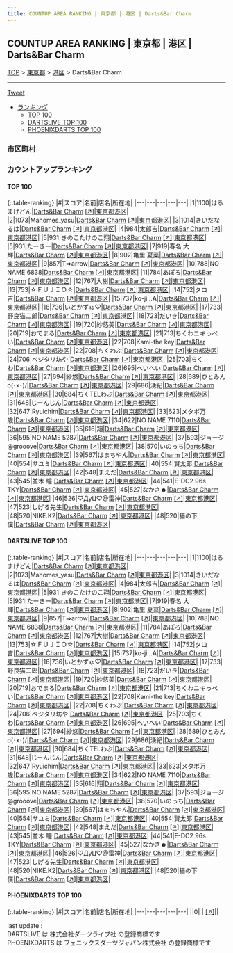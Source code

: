 ```yaml
---
title: COUNTUP AREA RANKING | 東京都 | 港区 | Darts&Bar Charm
---
```

## COUNTUP AREA RANKING | 東京都 | 港区 | Darts&Bar Charm

[TOP](/darts/rank/) > [東京都](/darts/rank/東京都/) > [港区](/darts/rank/東京都/港区/) > Darts&Bar Charm

___

<a href="https://twitter.com/share?ref_src=twsrc%5Etfw" data-text="COUNTUP AREA RANKING | 東京都港区Darts&Bar Charm" class="twitter-share-button" data-hashtags="DARTSLIVE,PHOENIXDARTS,darts,ダーツ" data-show-count="false">Tweet</a>

* [ランキング](#カウントアップランキング)
    * [TOP 100](#top-100)
    * [DARTSLIVE TOP 100](#dartslive-top-100)
    * [PHOENIXDARTS TOP 100](#phoenixdarts-top-100)

### 市区町村

<ul>

</ul>

### カウントアップランキング

#### TOP 100



{:.table-ranking}
|#|スコア|名前|店名|所在地|
|---|---|---|---|---|
|1|1100|<span class="rank-name-dl">はるまげどん</span>|<a href="/darts/rank/shops/1a30b3e1294d5cbd0d9b047a20a7ba1e.html">Darts&Bar Charm</a> <a href="https://search.dartslive.com/jp/shop/1a30b3e1294d5cbd0d9b047a20a7ba1e">[↗]</a>|<a href="/darts/rank/東京都/港区">東京都港区</a>|
|2|1073|<span class="rank-name-dl">Mahomes_yasu</span>|<a href="/darts/rank/shops/1a30b3e1294d5cbd0d9b047a20a7ba1e.html">Darts&Bar Charm</a> <a href="https://search.dartslive.com/jp/shop/1a30b3e1294d5cbd0d9b047a20a7ba1e">[↗]</a>|<a href="/darts/rank/東京都/港区">東京都港区</a>|
|3|1014|<span class="rank-name-dl">きいだなるは</span>|<a href="/darts/rank/shops/1a30b3e1294d5cbd0d9b047a20a7ba1e.html">Darts&Bar Charm</a> <a href="https://search.dartslive.com/jp/shop/1a30b3e1294d5cbd0d9b047a20a7ba1e">[↗]</a>|<a href="/darts/rank/東京都/港区">東京都港区</a>|
|4|984|<span class="rank-name-dl">太郎吉</span>|<a href="/darts/rank/shops/1a30b3e1294d5cbd0d9b047a20a7ba1e.html">Darts&Bar Charm</a> <a href="https://search.dartslive.com/jp/shop/1a30b3e1294d5cbd0d9b047a20a7ba1e">[↗]</a>|<a href="/darts/rank/東京都/港区">東京都港区</a>|
|5|931|<span class="rank-name-dl">きのこたけのこ翔</span>|<a href="/darts/rank/shops/1a30b3e1294d5cbd0d9b047a20a7ba1e.html">Darts&Bar Charm</a> <a href="https://search.dartslive.com/jp/shop/1a30b3e1294d5cbd0d9b047a20a7ba1e">[↗]</a>|<a href="/darts/rank/東京都/港区">東京都港区</a>|
|5|931|<span class="rank-name-dl">たーきー</span>|<a href="/darts/rank/shops/1a30b3e1294d5cbd0d9b047a20a7ba1e.html">Darts&Bar Charm</a> <a href="https://search.dartslive.com/jp/shop/1a30b3e1294d5cbd0d9b047a20a7ba1e">[↗]</a>|<a href="/darts/rank/東京都/港区">東京都港区</a>|
|7|919|<span class="rank-name-dl">春名 大輝</span>|<a href="/darts/rank/shops/1a30b3e1294d5cbd0d9b047a20a7ba1e.html">Darts&Bar Charm</a> <a href="https://search.dartslive.com/jp/shop/1a30b3e1294d5cbd0d9b047a20a7ba1e">[↗]</a>|<a href="/darts/rank/東京都/港区">東京都港区</a>|
|8|902|<span class="rank-name-dl">亀里 夏菜</span>|<a href="/darts/rank/shops/1a30b3e1294d5cbd0d9b047a20a7ba1e.html">Darts&Bar Charm</a> <a href="https://search.dartslive.com/jp/shop/1a30b3e1294d5cbd0d9b047a20a7ba1e">[↗]</a>|<a href="/darts/rank/東京都/港区">東京都港区</a>|
|9|857|<span class="rank-name-dl">T⇒arrow</span>|<a href="/darts/rank/shops/1a30b3e1294d5cbd0d9b047a20a7ba1e.html">Darts&Bar Charm</a> <a href="https://search.dartslive.com/jp/shop/1a30b3e1294d5cbd0d9b047a20a7ba1e">[↗]</a>|<a href="/darts/rank/東京都/港区">東京都港区</a>|
|10|788|<span class="rank-name-dl">NO NAME 6838</span>|<a href="/darts/rank/shops/1a30b3e1294d5cbd0d9b047a20a7ba1e.html">Darts&Bar Charm</a> <a href="https://search.dartslive.com/jp/shop/1a30b3e1294d5cbd0d9b047a20a7ba1e">[↗]</a>|<a href="/darts/rank/東京都/港区">東京都港区</a>|
|11|784|<span class="rank-name-dl">あぽろ</span>|<a href="/darts/rank/shops/1a30b3e1294d5cbd0d9b047a20a7ba1e.html">Darts&Bar Charm</a> <a href="https://search.dartslive.com/jp/shop/1a30b3e1294d5cbd0d9b047a20a7ba1e">[↗]</a>|<a href="/darts/rank/東京都/港区">東京都港区</a>|
|12|767|<span class="rank-name-dl">大樹</span>|<a href="/darts/rank/shops/1a30b3e1294d5cbd0d9b047a20a7ba1e.html">Darts&Bar Charm</a> <a href="https://search.dartslive.com/jp/shop/1a30b3e1294d5cbd0d9b047a20a7ba1e">[↗]</a>|<a href="/darts/rank/東京都/港区">東京都港区</a>|
|13|753|<span class="rank-name-dl">☆ＦＵＪＩＯ☆</span>|<a href="/darts/rank/shops/1a30b3e1294d5cbd0d9b047a20a7ba1e.html">Darts&Bar Charm</a> <a href="https://search.dartslive.com/jp/shop/1a30b3e1294d5cbd0d9b047a20a7ba1e">[↗]</a>|<a href="/darts/rank/東京都/港区">東京都港区</a>|
|14|752|<span class="rank-name-dl">タロ吉</span>|<a href="/darts/rank/shops/1a30b3e1294d5cbd0d9b047a20a7ba1e.html">Darts&Bar Charm</a> <a href="https://search.dartslive.com/jp/shop/1a30b3e1294d5cbd0d9b047a20a7ba1e">[↗]</a>|<a href="/darts/rank/東京都/港区">東京都港区</a>|
|15|737|<span class="rank-name-dl">ko-ji...A</span>|<a href="/darts/rank/shops/1a30b3e1294d5cbd0d9b047a20a7ba1e.html">Darts&Bar Charm</a> <a href="https://search.dartslive.com/jp/shop/1a30b3e1294d5cbd0d9b047a20a7ba1e">[↗]</a>|<a href="/darts/rank/東京都/港区">東京都港区</a>|
|16|736|<span class="rank-name-dl">いとかずゅ♡</span>|<a href="/darts/rank/shops/1a30b3e1294d5cbd0d9b047a20a7ba1e.html">Darts&Bar Charm</a> <a href="https://search.dartslive.com/jp/shop/1a30b3e1294d5cbd0d9b047a20a7ba1e">[↗]</a>|<a href="/darts/rank/東京都/港区">東京都港区</a>|
|17|733|<span class="rank-name-dl">野良猫二郎</span>|<a href="/darts/rank/shops/1a30b3e1294d5cbd0d9b047a20a7ba1e.html">Darts&Bar Charm</a> <a href="https://search.dartslive.com/jp/shop/1a30b3e1294d5cbd0d9b047a20a7ba1e">[↗]</a>|<a href="/darts/rank/東京都/港区">東京都港区</a>|
|18|723|<span class="rank-name-dl">だいき</span>|<a href="/darts/rank/shops/1a30b3e1294d5cbd0d9b047a20a7ba1e.html">Darts&Bar Charm</a> <a href="https://search.dartslive.com/jp/shop/1a30b3e1294d5cbd0d9b047a20a7ba1e">[↗]</a>|<a href="/darts/rank/東京都/港区">東京都港区</a>|
|19|720|<span class="rank-name-dl">紗悠美</span>|<a href="/darts/rank/shops/1a30b3e1294d5cbd0d9b047a20a7ba1e.html">Darts&Bar Charm</a> <a href="https://search.dartslive.com/jp/shop/1a30b3e1294d5cbd0d9b047a20a7ba1e">[↗]</a>|<a href="/darts/rank/東京都/港区">東京都港区</a>|
|20|719|<span class="rank-name-dl">おでまる</span>|<a href="/darts/rank/shops/1a30b3e1294d5cbd0d9b047a20a7ba1e.html">Darts&Bar Charm</a> <a href="https://search.dartslive.com/jp/shop/1a30b3e1294d5cbd0d9b047a20a7ba1e">[↗]</a>|<a href="/darts/rank/東京都/港区">東京都港区</a>|
|21|713|<span class="rank-name-dl">ちくわニキっぺい</span>|<a href="/darts/rank/shops/1a30b3e1294d5cbd0d9b047a20a7ba1e.html">Darts&Bar Charm</a> <a href="https://search.dartslive.com/jp/shop/1a30b3e1294d5cbd0d9b047a20a7ba1e">[↗]</a>|<a href="/darts/rank/東京都/港区">東京都港区</a>|
|22|708|<span class="rank-name-dl">Kami-the key</span>|<a href="/darts/rank/shops/1a30b3e1294d5cbd0d9b047a20a7ba1e.html">Darts&Bar Charm</a> <a href="https://search.dartslive.com/jp/shop/1a30b3e1294d5cbd0d9b047a20a7ba1e">[↗]</a>|<a href="/darts/rank/東京都/港区">東京都港区</a>|
|22|708|<span class="rank-name-dl">ちくわぶ</span>|<a href="/darts/rank/shops/1a30b3e1294d5cbd0d9b047a20a7ba1e.html">Darts&Bar Charm</a> <a href="https://search.dartslive.com/jp/shop/1a30b3e1294d5cbd0d9b047a20a7ba1e">[↗]</a>|<a href="/darts/rank/東京都/港区">東京都港区</a>|
|24|706|<span class="rank-name-dl">ベジタリ坊や</span>|<a href="/darts/rank/shops/1a30b3e1294d5cbd0d9b047a20a7ba1e.html">Darts&Bar Charm</a> <a href="https://search.dartslive.com/jp/shop/1a30b3e1294d5cbd0d9b047a20a7ba1e">[↗]</a>|<a href="/darts/rank/東京都/港区">東京都港区</a>|
|25|703|<span class="rank-name-dl">ちくわ</span>|<a href="/darts/rank/shops/1a30b3e1294d5cbd0d9b047a20a7ba1e.html">Darts&Bar Charm</a> <a href="https://search.dartslive.com/jp/shop/1a30b3e1294d5cbd0d9b047a20a7ba1e">[↗]</a>|<a href="/darts/rank/東京都/港区">東京都港区</a>|
|26|695|<span class="rank-name-dl">へいへい</span>|<a href="/darts/rank/shops/1a30b3e1294d5cbd0d9b047a20a7ba1e.html">Darts&Bar Charm</a> <a href="https://search.dartslive.com/jp/shop/1a30b3e1294d5cbd0d9b047a20a7ba1e">[↗]</a>|<a href="/darts/rank/東京都/港区">東京都港区</a>|
|27|694|<span class="rank-name-dl">紗悠</span>|<a href="/darts/rank/shops/1a30b3e1294d5cbd0d9b047a20a7ba1e.html">Darts&Bar Charm</a> <a href="https://search.dartslive.com/jp/shop/1a30b3e1294d5cbd0d9b047a20a7ba1e">[↗]</a>|<a href="/darts/rank/東京都/港区">東京都港区</a>|
|28|689|<span class="rank-name-dl">ひとみん o(･x･)/</span>|<a href="/darts/rank/shops/1a30b3e1294d5cbd0d9b047a20a7ba1e.html">Darts&Bar Charm</a> <a href="https://search.dartslive.com/jp/shop/1a30b3e1294d5cbd0d9b047a20a7ba1e">[↗]</a>|<a href="/darts/rank/東京都/港区">東京都港区</a>|
|29|686|<span class="rank-name-dl">湧紀</span>|<a href="/darts/rank/shops/1a30b3e1294d5cbd0d9b047a20a7ba1e.html">Darts&Bar Charm</a> <a href="https://search.dartslive.com/jp/shop/1a30b3e1294d5cbd0d9b047a20a7ba1e">[↗]</a>|<a href="/darts/rank/東京都/港区">東京都港区</a>|
|30|684|<span class="rank-name-dl">ちくTELわぶ</span>|<a href="/darts/rank/shops/1a30b3e1294d5cbd0d9b047a20a7ba1e.html">Darts&Bar Charm</a> <a href="https://search.dartslive.com/jp/shop/1a30b3e1294d5cbd0d9b047a20a7ba1e">[↗]</a>|<a href="/darts/rank/東京都/港区">東京都港区</a>|
|31|648|<span class="rank-name-dl">じーんじん</span>|<a href="/darts/rank/shops/1a30b3e1294d5cbd0d9b047a20a7ba1e.html">Darts&Bar Charm</a> <a href="https://search.dartslive.com/jp/shop/1a30b3e1294d5cbd0d9b047a20a7ba1e">[↗]</a>|<a href="/darts/rank/東京都/港区">東京都港区</a>|
|32|647|<span class="rank-name-dl">Ryuichim</span>|<a href="/darts/rank/shops/1a30b3e1294d5cbd0d9b047a20a7ba1e.html">Darts&Bar Charm</a> <a href="https://search.dartslive.com/jp/shop/1a30b3e1294d5cbd0d9b047a20a7ba1e">[↗]</a>|<a href="/darts/rank/東京都/港区">東京都港区</a>|
|33|623|<span class="rank-name-dl">メタボ万歳</span>|<a href="/darts/rank/shops/1a30b3e1294d5cbd0d9b047a20a7ba1e.html">Darts&Bar Charm</a> <a href="https://search.dartslive.com/jp/shop/1a30b3e1294d5cbd0d9b047a20a7ba1e">[↗]</a>|<a href="/darts/rank/東京都/港区">東京都港区</a>|
|34|622|<span class="rank-name-dl">NO NAME 7110</span>|<a href="/darts/rank/shops/1a30b3e1294d5cbd0d9b047a20a7ba1e.html">Darts&Bar Charm</a> <a href="https://search.dartslive.com/jp/shop/1a30b3e1294d5cbd0d9b047a20a7ba1e">[↗]</a>|<a href="/darts/rank/東京都/港区">東京都港区</a>|
|35|616|<span class="rank-name-dl">翔</span>|<a href="/darts/rank/shops/1a30b3e1294d5cbd0d9b047a20a7ba1e.html">Darts&Bar Charm</a> <a href="https://search.dartslive.com/jp/shop/1a30b3e1294d5cbd0d9b047a20a7ba1e">[↗]</a>|<a href="/darts/rank/東京都/港区">東京都港区</a>|
|36|595|<span class="rank-name-dl">NO NAME 5287</span>|<a href="/darts/rank/shops/1a30b3e1294d5cbd0d9b047a20a7ba1e.html">Darts&Bar Charm</a> <a href="https://search.dartslive.com/jp/shop/1a30b3e1294d5cbd0d9b047a20a7ba1e">[↗]</a>|<a href="/darts/rank/東京都/港区">東京都港区</a>|
|37|593|<span class="rank-name-dl">ジョージ@grooove</span>|<a href="/darts/rank/shops/1a30b3e1294d5cbd0d9b047a20a7ba1e.html">Darts&Bar Charm</a> <a href="https://search.dartslive.com/jp/shop/1a30b3e1294d5cbd0d9b047a20a7ba1e">[↗]</a>|<a href="/darts/rank/東京都/港区">東京都港区</a>|
|38|570|<span class="rank-name-dl">いのっち</span>|<a href="/darts/rank/shops/1a30b3e1294d5cbd0d9b047a20a7ba1e.html">Darts&Bar Charm</a> <a href="https://search.dartslive.com/jp/shop/1a30b3e1294d5cbd0d9b047a20a7ba1e">[↗]</a>|<a href="/darts/rank/東京都/港区">東京都港区</a>|
|39|567|<span class="rank-name-dl">はまちやん</span>|<a href="/darts/rank/shops/1a30b3e1294d5cbd0d9b047a20a7ba1e.html">Darts&Bar Charm</a> <a href="https://search.dartslive.com/jp/shop/1a30b3e1294d5cbd0d9b047a20a7ba1e">[↗]</a>|<a href="/darts/rank/東京都/港区">東京都港区</a>|
|40|554|<span class="rank-name-dl">サユミ</span>|<a href="/darts/rank/shops/1a30b3e1294d5cbd0d9b047a20a7ba1e.html">Darts&Bar Charm</a> <a href="https://search.dartslive.com/jp/shop/1a30b3e1294d5cbd0d9b047a20a7ba1e">[↗]</a>|<a href="/darts/rank/東京都/港区">東京都港区</a>|
|40|554|<span class="rank-name-dl">賢太郎</span>|<a href="/darts/rank/shops/1a30b3e1294d5cbd0d9b047a20a7ba1e.html">Darts&Bar Charm</a> <a href="https://search.dartslive.com/jp/shop/1a30b3e1294d5cbd0d9b047a20a7ba1e">[↗]</a>|<a href="/darts/rank/東京都/港区">東京都港区</a>|
|42|548|<span class="rank-name-dl">まえだ</span>|<a href="/darts/rank/shops/1a30b3e1294d5cbd0d9b047a20a7ba1e.html">Darts&Bar Charm</a> <a href="https://search.dartslive.com/jp/shop/1a30b3e1294d5cbd0d9b047a20a7ba1e">[↗]</a>|<a href="/darts/rank/東京都/港区">東京都港区</a>|
|43|545|<span class="rank-name-dl">並木 瞳</span>|<a href="/darts/rank/shops/1a30b3e1294d5cbd0d9b047a20a7ba1e.html">Darts&Bar Charm</a> <a href="https://search.dartslive.com/jp/shop/1a30b3e1294d5cbd0d9b047a20a7ba1e">[↗]</a>|<a href="/darts/rank/東京都/港区">東京都港区</a>|
|44|541|<span class="rank-name-dl">E-DC2 96s TKY</span>|<a href="/darts/rank/shops/1a30b3e1294d5cbd0d9b047a20a7ba1e.html">Darts&Bar Charm</a> <a href="https://search.dartslive.com/jp/shop/1a30b3e1294d5cbd0d9b047a20a7ba1e">[↗]</a>|<a href="/darts/rank/東京都/港区">東京都港区</a>|
|45|527|<span class="rank-name-dl">なかさ☻</span>|<a href="/darts/rank/shops/1a30b3e1294d5cbd0d9b047a20a7ba1e.html">Darts&Bar Charm</a> <a href="https://search.dartslive.com/jp/shop/1a30b3e1294d5cbd0d9b047a20a7ba1e">[↗]</a>|<a href="/darts/rank/東京都/港区">東京都港区</a>|
|46|526|<span class="rank-name-dl">♡ДyЦ♡@雷神</span>|<a href="/darts/rank/shops/1a30b3e1294d5cbd0d9b047a20a7ba1e.html">Darts&Bar Charm</a> <a href="https://search.dartslive.com/jp/shop/1a30b3e1294d5cbd0d9b047a20a7ba1e">[↗]</a>|<a href="/darts/rank/東京都/港区">東京都港区</a>|
|47|523|<span class="rank-name-dl">しげる先生</span>|<a href="/darts/rank/shops/1a30b3e1294d5cbd0d9b047a20a7ba1e.html">Darts&Bar Charm</a> <a href="https://search.dartslive.com/jp/shop/1a30b3e1294d5cbd0d9b047a20a7ba1e">[↗]</a>|<a href="/darts/rank/東京都/港区">東京都港区</a>|
|48|520|<span class="rank-name-dl">NIKE.K2</span>|<a href="/darts/rank/shops/1a30b3e1294d5cbd0d9b047a20a7ba1e.html">Darts&Bar Charm</a> <a href="https://search.dartslive.com/jp/shop/1a30b3e1294d5cbd0d9b047a20a7ba1e">[↗]</a>|<a href="/darts/rank/東京都/港区">東京都港区</a>|
|48|520|<span class="rank-name-dl">猫の下僕</span>|<a href="/darts/rank/shops/1a30b3e1294d5cbd0d9b047a20a7ba1e.html">Darts&Bar Charm</a> <a href="https://search.dartslive.com/jp/shop/1a30b3e1294d5cbd0d9b047a20a7ba1e">[↗]</a>|<a href="/darts/rank/東京都/港区">東京都港区</a>|


#### DARTSLIVE TOP 100



{:.table-ranking}
|#|スコア|名前|店名|所在地|
|---|---|---|---|---|
|1|1100|<span class="rank-name-dl">はるまげどん</span>|<a href="/darts/rank/shops/1a30b3e1294d5cbd0d9b047a20a7ba1e.html">Darts&Bar Charm</a> <a href="https://search.dartslive.com/jp/shop/1a30b3e1294d5cbd0d9b047a20a7ba1e">[↗]</a>|<a href="/darts/rank/東京都/港区">東京都港区</a>|
|2|1073|<span class="rank-name-dl">Mahomes_yasu</span>|<a href="/darts/rank/shops/1a30b3e1294d5cbd0d9b047a20a7ba1e.html">Darts&Bar Charm</a> <a href="https://search.dartslive.com/jp/shop/1a30b3e1294d5cbd0d9b047a20a7ba1e">[↗]</a>|<a href="/darts/rank/東京都/港区">東京都港区</a>|
|3|1014|<span class="rank-name-dl">きいだなるは</span>|<a href="/darts/rank/shops/1a30b3e1294d5cbd0d9b047a20a7ba1e.html">Darts&Bar Charm</a> <a href="https://search.dartslive.com/jp/shop/1a30b3e1294d5cbd0d9b047a20a7ba1e">[↗]</a>|<a href="/darts/rank/東京都/港区">東京都港区</a>|
|4|984|<span class="rank-name-dl">太郎吉</span>|<a href="/darts/rank/shops/1a30b3e1294d5cbd0d9b047a20a7ba1e.html">Darts&Bar Charm</a> <a href="https://search.dartslive.com/jp/shop/1a30b3e1294d5cbd0d9b047a20a7ba1e">[↗]</a>|<a href="/darts/rank/東京都/港区">東京都港区</a>|
|5|931|<span class="rank-name-dl">きのこたけのこ翔</span>|<a href="/darts/rank/shops/1a30b3e1294d5cbd0d9b047a20a7ba1e.html">Darts&Bar Charm</a> <a href="https://search.dartslive.com/jp/shop/1a30b3e1294d5cbd0d9b047a20a7ba1e">[↗]</a>|<a href="/darts/rank/東京都/港区">東京都港区</a>|
|5|931|<span class="rank-name-dl">たーきー</span>|<a href="/darts/rank/shops/1a30b3e1294d5cbd0d9b047a20a7ba1e.html">Darts&Bar Charm</a> <a href="https://search.dartslive.com/jp/shop/1a30b3e1294d5cbd0d9b047a20a7ba1e">[↗]</a>|<a href="/darts/rank/東京都/港区">東京都港区</a>|
|7|919|<span class="rank-name-dl">春名 大輝</span>|<a href="/darts/rank/shops/1a30b3e1294d5cbd0d9b047a20a7ba1e.html">Darts&Bar Charm</a> <a href="https://search.dartslive.com/jp/shop/1a30b3e1294d5cbd0d9b047a20a7ba1e">[↗]</a>|<a href="/darts/rank/東京都/港区">東京都港区</a>|
|8|902|<span class="rank-name-dl">亀里 夏菜</span>|<a href="/darts/rank/shops/1a30b3e1294d5cbd0d9b047a20a7ba1e.html">Darts&Bar Charm</a> <a href="https://search.dartslive.com/jp/shop/1a30b3e1294d5cbd0d9b047a20a7ba1e">[↗]</a>|<a href="/darts/rank/東京都/港区">東京都港区</a>|
|9|857|<span class="rank-name-dl">T⇒arrow</span>|<a href="/darts/rank/shops/1a30b3e1294d5cbd0d9b047a20a7ba1e.html">Darts&Bar Charm</a> <a href="https://search.dartslive.com/jp/shop/1a30b3e1294d5cbd0d9b047a20a7ba1e">[↗]</a>|<a href="/darts/rank/東京都/港区">東京都港区</a>|
|10|788|<span class="rank-name-dl">NO NAME 6838</span>|<a href="/darts/rank/shops/1a30b3e1294d5cbd0d9b047a20a7ba1e.html">Darts&Bar Charm</a> <a href="https://search.dartslive.com/jp/shop/1a30b3e1294d5cbd0d9b047a20a7ba1e">[↗]</a>|<a href="/darts/rank/東京都/港区">東京都港区</a>|
|11|784|<span class="rank-name-dl">あぽろ</span>|<a href="/darts/rank/shops/1a30b3e1294d5cbd0d9b047a20a7ba1e.html">Darts&Bar Charm</a> <a href="https://search.dartslive.com/jp/shop/1a30b3e1294d5cbd0d9b047a20a7ba1e">[↗]</a>|<a href="/darts/rank/東京都/港区">東京都港区</a>|
|12|767|<span class="rank-name-dl">大樹</span>|<a href="/darts/rank/shops/1a30b3e1294d5cbd0d9b047a20a7ba1e.html">Darts&Bar Charm</a> <a href="https://search.dartslive.com/jp/shop/1a30b3e1294d5cbd0d9b047a20a7ba1e">[↗]</a>|<a href="/darts/rank/東京都/港区">東京都港区</a>|
|13|753|<span class="rank-name-dl">☆ＦＵＪＩＯ☆</span>|<a href="/darts/rank/shops/1a30b3e1294d5cbd0d9b047a20a7ba1e.html">Darts&Bar Charm</a> <a href="https://search.dartslive.com/jp/shop/1a30b3e1294d5cbd0d9b047a20a7ba1e">[↗]</a>|<a href="/darts/rank/東京都/港区">東京都港区</a>|
|14|752|<span class="rank-name-dl">タロ吉</span>|<a href="/darts/rank/shops/1a30b3e1294d5cbd0d9b047a20a7ba1e.html">Darts&Bar Charm</a> <a href="https://search.dartslive.com/jp/shop/1a30b3e1294d5cbd0d9b047a20a7ba1e">[↗]</a>|<a href="/darts/rank/東京都/港区">東京都港区</a>|
|15|737|<span class="rank-name-dl">ko-ji...A</span>|<a href="/darts/rank/shops/1a30b3e1294d5cbd0d9b047a20a7ba1e.html">Darts&Bar Charm</a> <a href="https://search.dartslive.com/jp/shop/1a30b3e1294d5cbd0d9b047a20a7ba1e">[↗]</a>|<a href="/darts/rank/東京都/港区">東京都港区</a>|
|16|736|<span class="rank-name-dl">いとかずゅ♡</span>|<a href="/darts/rank/shops/1a30b3e1294d5cbd0d9b047a20a7ba1e.html">Darts&Bar Charm</a> <a href="https://search.dartslive.com/jp/shop/1a30b3e1294d5cbd0d9b047a20a7ba1e">[↗]</a>|<a href="/darts/rank/東京都/港区">東京都港区</a>|
|17|733|<span class="rank-name-dl">野良猫二郎</span>|<a href="/darts/rank/shops/1a30b3e1294d5cbd0d9b047a20a7ba1e.html">Darts&Bar Charm</a> <a href="https://search.dartslive.com/jp/shop/1a30b3e1294d5cbd0d9b047a20a7ba1e">[↗]</a>|<a href="/darts/rank/東京都/港区">東京都港区</a>|
|18|723|<span class="rank-name-dl">だいき</span>|<a href="/darts/rank/shops/1a30b3e1294d5cbd0d9b047a20a7ba1e.html">Darts&Bar Charm</a> <a href="https://search.dartslive.com/jp/shop/1a30b3e1294d5cbd0d9b047a20a7ba1e">[↗]</a>|<a href="/darts/rank/東京都/港区">東京都港区</a>|
|19|720|<span class="rank-name-dl">紗悠美</span>|<a href="/darts/rank/shops/1a30b3e1294d5cbd0d9b047a20a7ba1e.html">Darts&Bar Charm</a> <a href="https://search.dartslive.com/jp/shop/1a30b3e1294d5cbd0d9b047a20a7ba1e">[↗]</a>|<a href="/darts/rank/東京都/港区">東京都港区</a>|
|20|719|<span class="rank-name-dl">おでまる</span>|<a href="/darts/rank/shops/1a30b3e1294d5cbd0d9b047a20a7ba1e.html">Darts&Bar Charm</a> <a href="https://search.dartslive.com/jp/shop/1a30b3e1294d5cbd0d9b047a20a7ba1e">[↗]</a>|<a href="/darts/rank/東京都/港区">東京都港区</a>|
|21|713|<span class="rank-name-dl">ちくわニキっぺい</span>|<a href="/darts/rank/shops/1a30b3e1294d5cbd0d9b047a20a7ba1e.html">Darts&Bar Charm</a> <a href="https://search.dartslive.com/jp/shop/1a30b3e1294d5cbd0d9b047a20a7ba1e">[↗]</a>|<a href="/darts/rank/東京都/港区">東京都港区</a>|
|22|708|<span class="rank-name-dl">Kami-the key</span>|<a href="/darts/rank/shops/1a30b3e1294d5cbd0d9b047a20a7ba1e.html">Darts&Bar Charm</a> <a href="https://search.dartslive.com/jp/shop/1a30b3e1294d5cbd0d9b047a20a7ba1e">[↗]</a>|<a href="/darts/rank/東京都/港区">東京都港区</a>|
|22|708|<span class="rank-name-dl">ちくわぶ</span>|<a href="/darts/rank/shops/1a30b3e1294d5cbd0d9b047a20a7ba1e.html">Darts&Bar Charm</a> <a href="https://search.dartslive.com/jp/shop/1a30b3e1294d5cbd0d9b047a20a7ba1e">[↗]</a>|<a href="/darts/rank/東京都/港区">東京都港区</a>|
|24|706|<span class="rank-name-dl">ベジタリ坊や</span>|<a href="/darts/rank/shops/1a30b3e1294d5cbd0d9b047a20a7ba1e.html">Darts&Bar Charm</a> <a href="https://search.dartslive.com/jp/shop/1a30b3e1294d5cbd0d9b047a20a7ba1e">[↗]</a>|<a href="/darts/rank/東京都/港区">東京都港区</a>|
|25|703|<span class="rank-name-dl">ちくわ</span>|<a href="/darts/rank/shops/1a30b3e1294d5cbd0d9b047a20a7ba1e.html">Darts&Bar Charm</a> <a href="https://search.dartslive.com/jp/shop/1a30b3e1294d5cbd0d9b047a20a7ba1e">[↗]</a>|<a href="/darts/rank/東京都/港区">東京都港区</a>|
|26|695|<span class="rank-name-dl">へいへい</span>|<a href="/darts/rank/shops/1a30b3e1294d5cbd0d9b047a20a7ba1e.html">Darts&Bar Charm</a> <a href="https://search.dartslive.com/jp/shop/1a30b3e1294d5cbd0d9b047a20a7ba1e">[↗]</a>|<a href="/darts/rank/東京都/港区">東京都港区</a>|
|27|694|<span class="rank-name-dl">紗悠</span>|<a href="/darts/rank/shops/1a30b3e1294d5cbd0d9b047a20a7ba1e.html">Darts&Bar Charm</a> <a href="https://search.dartslive.com/jp/shop/1a30b3e1294d5cbd0d9b047a20a7ba1e">[↗]</a>|<a href="/darts/rank/東京都/港区">東京都港区</a>|
|28|689|<span class="rank-name-dl">ひとみん o(･x･)/</span>|<a href="/darts/rank/shops/1a30b3e1294d5cbd0d9b047a20a7ba1e.html">Darts&Bar Charm</a> <a href="https://search.dartslive.com/jp/shop/1a30b3e1294d5cbd0d9b047a20a7ba1e">[↗]</a>|<a href="/darts/rank/東京都/港区">東京都港区</a>|
|29|686|<span class="rank-name-dl">湧紀</span>|<a href="/darts/rank/shops/1a30b3e1294d5cbd0d9b047a20a7ba1e.html">Darts&Bar Charm</a> <a href="https://search.dartslive.com/jp/shop/1a30b3e1294d5cbd0d9b047a20a7ba1e">[↗]</a>|<a href="/darts/rank/東京都/港区">東京都港区</a>|
|30|684|<span class="rank-name-dl">ちくTELわぶ</span>|<a href="/darts/rank/shops/1a30b3e1294d5cbd0d9b047a20a7ba1e.html">Darts&Bar Charm</a> <a href="https://search.dartslive.com/jp/shop/1a30b3e1294d5cbd0d9b047a20a7ba1e">[↗]</a>|<a href="/darts/rank/東京都/港区">東京都港区</a>|
|31|648|<span class="rank-name-dl">じーんじん</span>|<a href="/darts/rank/shops/1a30b3e1294d5cbd0d9b047a20a7ba1e.html">Darts&Bar Charm</a> <a href="https://search.dartslive.com/jp/shop/1a30b3e1294d5cbd0d9b047a20a7ba1e">[↗]</a>|<a href="/darts/rank/東京都/港区">東京都港区</a>|
|32|647|<span class="rank-name-dl">Ryuichim</span>|<a href="/darts/rank/shops/1a30b3e1294d5cbd0d9b047a20a7ba1e.html">Darts&Bar Charm</a> <a href="https://search.dartslive.com/jp/shop/1a30b3e1294d5cbd0d9b047a20a7ba1e">[↗]</a>|<a href="/darts/rank/東京都/港区">東京都港区</a>|
|33|623|<span class="rank-name-dl">メタボ万歳</span>|<a href="/darts/rank/shops/1a30b3e1294d5cbd0d9b047a20a7ba1e.html">Darts&Bar Charm</a> <a href="https://search.dartslive.com/jp/shop/1a30b3e1294d5cbd0d9b047a20a7ba1e">[↗]</a>|<a href="/darts/rank/東京都/港区">東京都港区</a>|
|34|622|<span class="rank-name-dl">NO NAME 7110</span>|<a href="/darts/rank/shops/1a30b3e1294d5cbd0d9b047a20a7ba1e.html">Darts&Bar Charm</a> <a href="https://search.dartslive.com/jp/shop/1a30b3e1294d5cbd0d9b047a20a7ba1e">[↗]</a>|<a href="/darts/rank/東京都/港区">東京都港区</a>|
|35|616|<span class="rank-name-dl">翔</span>|<a href="/darts/rank/shops/1a30b3e1294d5cbd0d9b047a20a7ba1e.html">Darts&Bar Charm</a> <a href="https://search.dartslive.com/jp/shop/1a30b3e1294d5cbd0d9b047a20a7ba1e">[↗]</a>|<a href="/darts/rank/東京都/港区">東京都港区</a>|
|36|595|<span class="rank-name-dl">NO NAME 5287</span>|<a href="/darts/rank/shops/1a30b3e1294d5cbd0d9b047a20a7ba1e.html">Darts&Bar Charm</a> <a href="https://search.dartslive.com/jp/shop/1a30b3e1294d5cbd0d9b047a20a7ba1e">[↗]</a>|<a href="/darts/rank/東京都/港区">東京都港区</a>|
|37|593|<span class="rank-name-dl">ジョージ@grooove</span>|<a href="/darts/rank/shops/1a30b3e1294d5cbd0d9b047a20a7ba1e.html">Darts&Bar Charm</a> <a href="https://search.dartslive.com/jp/shop/1a30b3e1294d5cbd0d9b047a20a7ba1e">[↗]</a>|<a href="/darts/rank/東京都/港区">東京都港区</a>|
|38|570|<span class="rank-name-dl">いのっち</span>|<a href="/darts/rank/shops/1a30b3e1294d5cbd0d9b047a20a7ba1e.html">Darts&Bar Charm</a> <a href="https://search.dartslive.com/jp/shop/1a30b3e1294d5cbd0d9b047a20a7ba1e">[↗]</a>|<a href="/darts/rank/東京都/港区">東京都港区</a>|
|39|567|<span class="rank-name-dl">はまちやん</span>|<a href="/darts/rank/shops/1a30b3e1294d5cbd0d9b047a20a7ba1e.html">Darts&Bar Charm</a> <a href="https://search.dartslive.com/jp/shop/1a30b3e1294d5cbd0d9b047a20a7ba1e">[↗]</a>|<a href="/darts/rank/東京都/港区">東京都港区</a>|
|40|554|<span class="rank-name-dl">サユミ</span>|<a href="/darts/rank/shops/1a30b3e1294d5cbd0d9b047a20a7ba1e.html">Darts&Bar Charm</a> <a href="https://search.dartslive.com/jp/shop/1a30b3e1294d5cbd0d9b047a20a7ba1e">[↗]</a>|<a href="/darts/rank/東京都/港区">東京都港区</a>|
|40|554|<span class="rank-name-dl">賢太郎</span>|<a href="/darts/rank/shops/1a30b3e1294d5cbd0d9b047a20a7ba1e.html">Darts&Bar Charm</a> <a href="https://search.dartslive.com/jp/shop/1a30b3e1294d5cbd0d9b047a20a7ba1e">[↗]</a>|<a href="/darts/rank/東京都/港区">東京都港区</a>|
|42|548|<span class="rank-name-dl">まえだ</span>|<a href="/darts/rank/shops/1a30b3e1294d5cbd0d9b047a20a7ba1e.html">Darts&Bar Charm</a> <a href="https://search.dartslive.com/jp/shop/1a30b3e1294d5cbd0d9b047a20a7ba1e">[↗]</a>|<a href="/darts/rank/東京都/港区">東京都港区</a>|
|43|545|<span class="rank-name-dl">並木 瞳</span>|<a href="/darts/rank/shops/1a30b3e1294d5cbd0d9b047a20a7ba1e.html">Darts&Bar Charm</a> <a href="https://search.dartslive.com/jp/shop/1a30b3e1294d5cbd0d9b047a20a7ba1e">[↗]</a>|<a href="/darts/rank/東京都/港区">東京都港区</a>|
|44|541|<span class="rank-name-dl">E-DC2 96s TKY</span>|<a href="/darts/rank/shops/1a30b3e1294d5cbd0d9b047a20a7ba1e.html">Darts&Bar Charm</a> <a href="https://search.dartslive.com/jp/shop/1a30b3e1294d5cbd0d9b047a20a7ba1e">[↗]</a>|<a href="/darts/rank/東京都/港区">東京都港区</a>|
|45|527|<span class="rank-name-dl">なかさ☻</span>|<a href="/darts/rank/shops/1a30b3e1294d5cbd0d9b047a20a7ba1e.html">Darts&Bar Charm</a> <a href="https://search.dartslive.com/jp/shop/1a30b3e1294d5cbd0d9b047a20a7ba1e">[↗]</a>|<a href="/darts/rank/東京都/港区">東京都港区</a>|
|46|526|<span class="rank-name-dl">♡ДyЦ♡@雷神</span>|<a href="/darts/rank/shops/1a30b3e1294d5cbd0d9b047a20a7ba1e.html">Darts&Bar Charm</a> <a href="https://search.dartslive.com/jp/shop/1a30b3e1294d5cbd0d9b047a20a7ba1e">[↗]</a>|<a href="/darts/rank/東京都/港区">東京都港区</a>|
|47|523|<span class="rank-name-dl">しげる先生</span>|<a href="/darts/rank/shops/1a30b3e1294d5cbd0d9b047a20a7ba1e.html">Darts&Bar Charm</a> <a href="https://search.dartslive.com/jp/shop/1a30b3e1294d5cbd0d9b047a20a7ba1e">[↗]</a>|<a href="/darts/rank/東京都/港区">東京都港区</a>|
|48|520|<span class="rank-name-dl">NIKE.K2</span>|<a href="/darts/rank/shops/1a30b3e1294d5cbd0d9b047a20a7ba1e.html">Darts&Bar Charm</a> <a href="https://search.dartslive.com/jp/shop/1a30b3e1294d5cbd0d9b047a20a7ba1e">[↗]</a>|<a href="/darts/rank/東京都/港区">東京都港区</a>|
|48|520|<span class="rank-name-dl">猫の下僕</span>|<a href="/darts/rank/shops/1a30b3e1294d5cbd0d9b047a20a7ba1e.html">Darts&Bar Charm</a> <a href="https://search.dartslive.com/jp/shop/1a30b3e1294d5cbd0d9b047a20a7ba1e">[↗]</a>|<a href="/darts/rank/東京都/港区">東京都港区</a>|


#### PHOENIXDARTS TOP 100



{:.table-ranking}
|#|スコア|名前|店名|所在地|
|---|---|---|---|---|
||0|<span class="rank-name-dl"> </span>|<a href="/darts/rank/shops/.html"></a> <a href="">[↗]</a>|<a href="/darts/rank//"></a>|


<div class="footer border-top border-gray-light mt-5 pt-3 text-right text-gray">
    last update : <span style="font-weight: italic" id="foot_last_modified"></span><br />
    DARTSLIVE は 株式会社ダーツライブ社 の登録商標です<br />
    PHOENIXDARTS は フェニックスダーツジャパン株式会社 の登録商標です<br />
</div>

<script src="https://cdnjs.cloudflare.com/ajax/libs/jquery.tablesorter/2.31.3/js/jquery.tablesorter.min.js" integrity="sha512-qzgd5cYSZcosqpzpn7zF2ZId8f/8CHmFKZ8j7mU4OUXTNRd5g+ZHBPsgKEwoqxCtdQvExE5LprwwPAgoicguNg==" crossorigin="anonymous" referrerpolicy="no-referrer"></script>
<link rel="stylesheet" href="https://cdnjs.cloudflare.com/ajax/libs/jquery.tablesorter/2.31.3/css/theme.default.min.css" integrity="sha512-wghhOJkjQX0Lh3NSWvNKeZ0ZpNn+SPVXX1Qyc9OCaogADktxrBiBdKGDoqVUOyhStvMBmJQ8ZdMHiR3wuEq8+w==" crossorigin="anonymous" referrerpolicy="no-referrer" />
<script>
$(function() {
    $(".table-ranking").tablesorter({sortList:[[0, 0]]});
    $("#foot_last_modified").text(formatDate(new Date(document.lastModified), 'yyyy-MM-dd HH:mm:ss'));
});
</script>

<script async src="https://platform.twitter.com/widgets.js" charset="utf-8"></script>